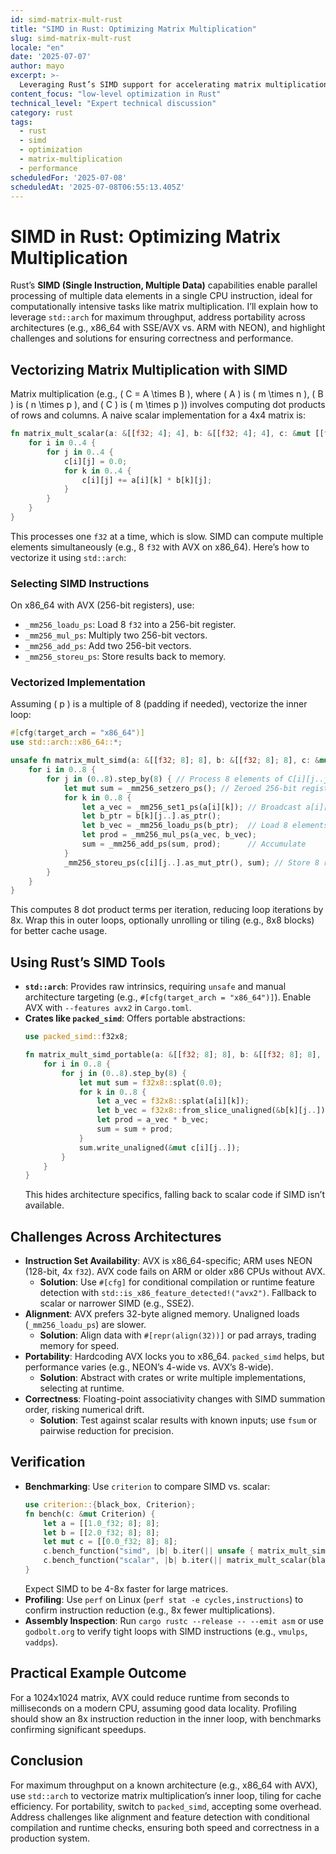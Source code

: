 ```yaml
---
id: simd-matrix-mult-rust
title: "SIMD in Rust: Optimizing Matrix Multiplication"
slug: simd-matrix-mult-rust
locale: "en"
date: '2025-07-07'
author: mayo
excerpt: >-
  Leveraging Rust’s SIMD support for accelerating matrix multiplication with considerations for portability and correctness
content_focus: "low-level optimization in Rust"
technical_level: "Expert technical discussion"
category: rust
tags:
  - rust
  - simd
  - optimization
  - matrix-multiplication
  - performance
scheduledFor: '2025-07-08'
scheduledAt: '2025-07-08T06:55:13.405Z'
---
```


# SIMD in Rust: Optimizing Matrix Multiplication

Rust’s **SIMD (Single Instruction, Multiple Data)** capabilities enable parallel processing of multiple data elements in a single CPU instruction, ideal for computationally intensive tasks like matrix multiplication. I’ll explain how to leverage `std::arch` for maximum throughput, address portability across architectures (e.g., x86_64 with SSE/AVX vs. ARM with NEON), and highlight challenges and solutions for ensuring correctness and performance.

## Vectorizing Matrix Multiplication with SIMD

Matrix multiplication (e.g., \( C = A \times B \), where \( A \) is \( m \times n \), \( B \) is \( n \times p \), and \( C \) is \( m \times p \)) involves computing dot products of rows and columns. A naive scalar implementation for a 4x4 matrix is:

```rust
fn matrix_mult_scalar(a: &[[f32; 4]; 4], b: &[[f32; 4]; 4], c: &mut [[f32; 4]; 4]) {
    for i in 0..4 {
        for j in 0..4 {
            c[i][j] = 0.0;
            for k in 0..4 {
                c[i][j] += a[i][k] * b[k][j];
            }
        }
    }
}
```

This processes one `f32` at a time, which is slow. SIMD can compute multiple elements simultaneously (e.g., 8 `f32` with AVX on x86_64). Here’s how to vectorize it using `std::arch`:

### Selecting SIMD Instructions
On x86_64 with AVX (256-bit registers), use:
- `_mm256_loadu_ps`: Load 8 `f32` into a 256-bit register.
- `_mm256_mul_ps`: Multiply two 256-bit vectors.
- `_mm256_add_ps`: Add two 256-bit vectors.
- `_mm256_storeu_ps`: Store results back to memory.

### Vectorized Implementation
Assuming \( p \) is a multiple of 8 (padding if needed), vectorize the inner loop:

```rust
#[cfg(target_arch = "x86_64")]
use std::arch::x86_64::*;

unsafe fn matrix_mult_simd(a: &[[f32; 8]; 8], b: &[[f32; 8]; 8], c: &mut [[f32; 8]; 8]) {
    for i in 0..8 {
        for j in (0..8).step_by(8) { // Process 8 elements of C[i][j..j+8]
            let mut sum = _mm256_setzero_ps(); // Zeroed 256-bit register
            for k in 0..8 {
                let a_vec = _mm256_set1_ps(a[i][k]); // Broadcast a[i][k]
                let b_ptr = b[k][j..].as_ptr();
                let b_vec = _mm256_loadu_ps(b_ptr);  // Load 8 elements of B
                let prod = _mm256_mul_ps(a_vec, b_vec);
                sum = _mm256_add_ps(sum, prod);      // Accumulate
            }
            _mm256_storeu_ps(c[i][j..].as_mut_ptr(), sum); // Store 8 results
        }
    }
}
```

This computes 8 dot product terms per iteration, reducing loop iterations by 8x. Wrap this in outer loops, optionally unrolling or tiling (e.g., 8x8 blocks) for better cache usage.

## Using Rust’s SIMD Tools

- **`std::arch`**: Provides raw intrinsics, requiring `unsafe` and manual architecture targeting (e.g., `#[cfg(target_arch = "x86_64")]`). Enable AVX with `--features avx2` in `Cargo.toml`.
- **Crates like `packed_simd`**: Offers portable abstractions:
  ```rust
  use packed_simd::f32x8;

  fn matrix_mult_simd_portable(a: &[[f32; 8]; 8], b: &[[f32; 8]; 8], c: &mut [[f32; 8]; 8]) {
      for i in 0..8 {
          for j in (0..8).step_by(8) {
              let mut sum = f32x8::splat(0.0);
              for k in 0..8 {
                  let a_vec = f32x8::splat(a[i][k]);
                  let b_vec = f32x8::from_slice_unaligned(&b[k][j..]);
                  let prod = a_vec * b_vec;
                  sum = sum + prod;
              }
              sum.write_unaligned(&mut c[i][j..]);
          }
      }
  }
  ```
  This hides architecture specifics, falling back to scalar code if SIMD isn’t available.

## Challenges Across Architectures

- **Instruction Set Availability**: AVX is x86_64-specific; ARM uses NEON (128-bit, 4x `f32`). AVX code fails on ARM or older x86 CPUs without AVX.
  - **Solution**: Use `#[cfg]` for conditional compilation or runtime feature detection with `std::is_x86_feature_detected!("avx2")`. Fallback to scalar or narrower SIMD (e.g., SSE2).
- **Alignment**: AVX prefers 32-byte aligned memory. Unaligned loads (`_mm256_loadu_ps`) are slower.
  - **Solution**: Align data with `#[repr(align(32))]` or pad arrays, trading memory for speed.
- **Portability**: Hardcoding AVX locks you to x86_64. `packed_simd` helps, but performance varies (e.g., NEON’s 4-wide vs. AVX’s 8-wide).
  - **Solution**: Abstract with crates or write multiple implementations, selecting at runtime.
- **Correctness**: Floating-point associativity changes with SIMD summation order, risking numerical drift.
  - **Solution**: Test against scalar results with known inputs; use `fsum` or pairwise reduction for precision.

## Verification

- **Benchmarking**: Use `criterion` to compare SIMD vs. scalar:
  ```rust
  use criterion::{black_box, Criterion};
  fn bench(c: &mut Criterion) {
      let a = [[1.0_f32; 8]; 8];
      let b = [[2.0_f32; 8]; 8];
      let mut c = [[0.0_f32; 8]; 8];
      c.bench_function("simd", |b| b.iter(|| unsafe { matrix_mult_simd(black_box(&a), black_box(&b), black_box(&mut c)) }));
      c.bench_function("scalar", |b| b.iter(|| matrix_mult_scalar(black_box(&a), black_box(&b), black_box(&mut c))));
  }
  ```
  Expect SIMD to be 4-8x faster for large matrices.
- **Profiling**: Use `perf` on Linux (`perf stat -e cycles,instructions`) to confirm instruction reduction (e.g., 8x fewer multiplications).
- **Assembly Inspection**: Run `cargo rustc --release -- --emit asm` or use `godbolt.org` to verify tight loops with SIMD instructions (e.g., `vmulps`, `vaddps`).

## Practical Example Outcome

For a 1024x1024 matrix, AVX could reduce runtime from seconds to milliseconds on a modern CPU, assuming good data locality. Profiling should show an 8x instruction reduction in the inner loop, with benchmarks confirming significant speedups.

## Conclusion

For maximum throughput on a known architecture (e.g., x86_64 with AVX), use `std::arch` to vectorize matrix multiplication’s inner loop, tiling for cache efficiency. For portability, switch to `packed_simd`, accepting some overhead. Address challenges like alignment and feature detection with conditional compilation and runtime checks, ensuring both speed and correctness in a production system.
